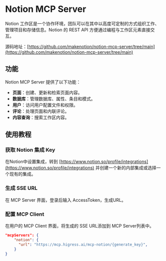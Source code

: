 # Notion MCP Server

Notion 工作区是一个协作环境，团队可以在其中以高度可定制的方式组织工作、管理项目和存储信息。Notion 的 REST API 方便通过编程与工作区元素直接交互。

源码地址：[https://github.com/makenotion/notion-mcp-server/tree/main](https://github.com/makenotion/notion-mcp-server/tree/main)

## 功能

Notion MCP Server 提供了以下功能：

- **页面**：创建、更新和检索页面内容。
- **数据库**：管理数据库、属性、条目和模式。
- **用户**：访问用户配置文件和权限。
- **评论**：处理页面和内联评论。
- **内容查询**：搜索工作区内容。

## 使用教程

### 获取 Notion 集成 Key

在Notion中设置集成，转到 [https://www.notion.so/profile/integrations](https://www.notion.so/profile/integrations) 并创建一个新的内部集成或选择一个现有的集成。

   
### 生成 SSE URL

在 MCP Server 界面，登录后输入 AccessToken，生成URL。

### 配置 MCP Client

在用户的 MCP Client 界面，将生成的 SSE URL添加到 MCP Server列表中。

```json
"mcpServers": {
    "notion": {
      "url": "https://mcp.higress.ai/mcp-notion/{generate_key}",
    }
}
```
